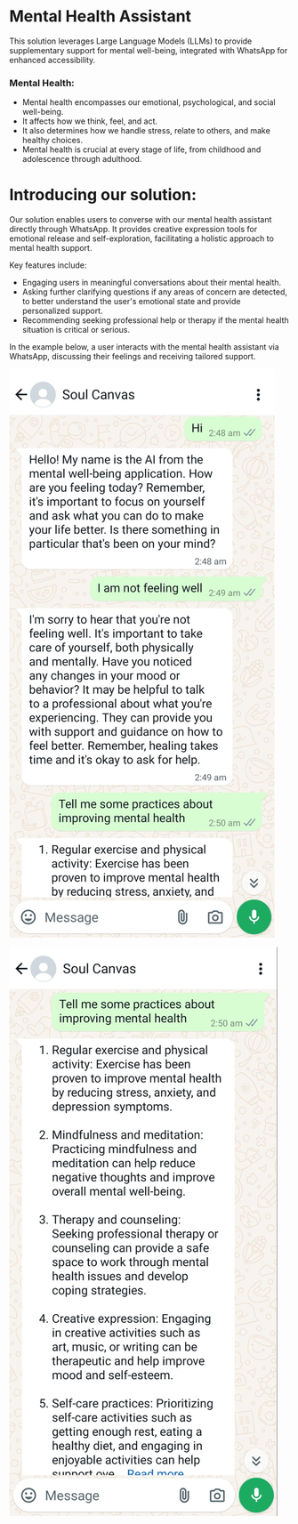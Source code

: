 # **Mental Health Assistant**

This solution leverages Large Language Models (LLMs) to provide supplementary support for mental well-being, integrated with WhatsApp for enhanced accessibility.

### **Mental Health:**

* Mental health encompasses our emotional, psychological, and social well-being.  
* It affects how we think, feel, and act.  
* It also determines how we handle stress, relate to others, and make healthy choices.  
* Mental health is crucial at every stage of life, from childhood and adolescence through adulthood.

# **Introducing our solution:**

Our solution enables users to converse with our mental health assistant directly through WhatsApp. It provides creative expression tools for emotional release and self-exploration, facilitating a holistic approach to mental health support.

Key features include:

* Engaging users in meaningful conversations about their mental health.  
* Asking further clarifying questions if any areas of concern are detected, to better understand the user's emotional state and provide personalized support.  
* Recommending seeking professional help or therapy if the mental health situation is critical or serious.

In the example below, a user interacts with the mental health assistant via WhatsApp, discussing their feelings and receiving tailored support.

![ScreenShot](Screenshots/image1.jpg)

![ScreenShot](Screenshots/image2.jpg)
